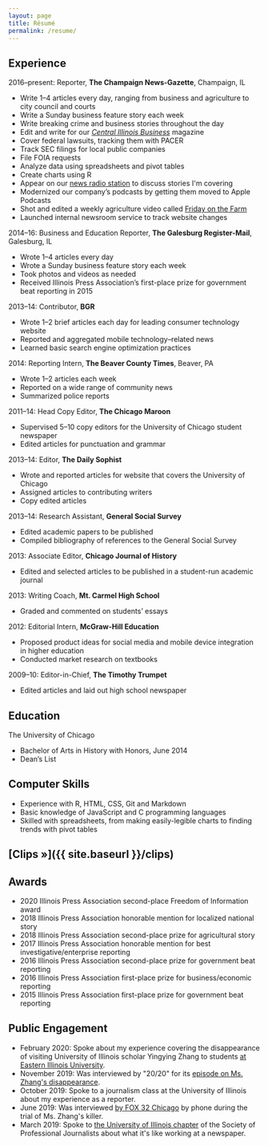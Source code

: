 ```yaml
---
layout: page
title: Résumé
permalink: /resume/
---
```


## Experience

2016–present: Reporter, **The Champaign News-Gazette**, Champaign, IL

- Write 1–4 articles every day, ranging from business and agriculture to city council and courts
- Write a Sunday business feature story each week
- Write breaking crime and business stories throughout the day
- Edit and write for our [*Central Illinois Business*](https://www.centralillinoisbusiness.com/) magazine
- Cover federal lawsuits, tracking them with PACER
- Track SEC filings for local public companies
- File FOIA requests
- Analyze data using spreadsheets and pivot tables
- Create charts using R
- Appear on our [news radio station](https://www.news-gazette.com/wdws/) to discuss stories I'm covering
- Modernized our company’s podcasts by getting them moved to Apple Podcasts
- Shot and edited a weekly agriculture video called [Friday on the Farm](http://fridayonthefarm.com)
- Launched internal newsroom service to track website changes

2014–16: Business and Education Reporter, **The Galesburg Register-Mail**, Galesburg, IL

- Wrote 1–4 articles every day
- Wrote a Sunday business feature story each week
- Took photos and videos as needed
- Received Illinois Press Association’s first-place prize for government beat reporting in 2015 

2013–14: Contributor, **BGR**

- Wrote 1–2 brief articles each day for leading consumer technology website
- Reported and aggregated mobile technology–related news
- Learned basic search engine optimization practices

2014: Reporting Intern, **The Beaver County Times**, Beaver, PA

- Wrote 1–2 articles each week
- Reported on a wide range of community news
- Summarized police reports

2011–14: Head Copy Editor, **The Chicago Maroon**

- Supervised 5–10 copy editors for the University of Chicago student newspaper
- Edited articles for punctuation and grammar

2013–14: Editor, **The Daily Sophist**

- Wrote and reported articles for website that covers the University of Chicago
- Assigned articles to contributing writers
- Copy edited articles

2013–14: Research Assistant, **General Social Survey**

- Edited academic papers to be published
- Compiled bibliography of references to the General Social Survey

2013: Associate Editor, **Chicago Journal of History**

- Edited and selected articles to be published in a student-run academic journal

2013: Writing Coach, **Mt. Carmel High School**

- Graded and commented on students’ essays

2012: Editorial Intern, **McGraw-Hill Education**

- Proposed product ideas for social media and mobile device integration in higher education
- Conducted market research on textbooks

2009–10: Editor-in-Chief, **The Timothy Trumpet**

- Edited articles and laid out high school newspaper

## Education

The University of Chicago

- Bachelor of Arts in History with Honors, June 2014
- Dean’s List

## Computer Skills

- Experience with R, HTML, CSS, Git and Markdown
- Basic knowledge of JavaScript and C programming languages
- Skilled with spreadsheets, from making easily-legible charts to finding trends with pivot tables

## [Clips »]({{ site.baseurl }}/clips)

## Awards

- 2020 Illinois Press Association second-place Freedom of Information award
- 2018 Illinois Press Association honorable mention for localized national story
- 2018 Illinois Press Association second-place prize for agricultural story
- 2017 Illinois Press Association honorable mention for best investigative/enterprise reporting
- 2016 Illinois Press Association second-place prize for government beat reporting
- 2016 Illinois Press Association first-place prize for business/economic reporting
- 2015 Illinois Press Association first-place prize for government beat reporting

## Public Engagement

- February 2020: Spoke about my experience covering the disappearance of visiting University of Illinois scholar Yingying Zhang to students [at Eastern Illinois University](https://www.eiu.edu/calendar/index.php?eID=22607).
- November 2019: Was interviewed by "20/20" for its [episode on Ms. Zhang's disappearance](https://abc.com/shows/2020/episode-guide/2019-11/15-undercover-girlfriend).
- October 2019: Spoke to a journalism class at the University of Illinois about my experience as a reporter.
- June 2019: Was interviewed [by FOX 32 Chicago](https://www.bzigterman.com/images/fox32chicago.jpeg) by phone during the trial of Ms. Zhang's killer.
- March 2019: Spoke to [the University of Illinois chapter](https://www.instagram.com/p/BwHorVln_mu/) of the Society of Professional Journalists about what it's like working at a newspaper.
